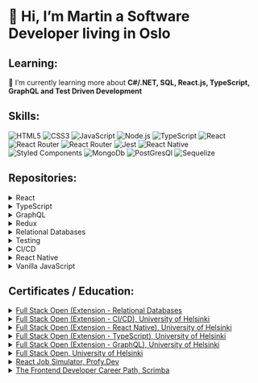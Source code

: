 # 👋 Hi, I’m Martin a Software Developer living in Oslo

## Learning:
🌱 I’m currently learning more about **C#/.NET, SQL, React.js, TypeScript, GraphQL and Test Driven Development**
## Skills:
![HTML5](https://img.shields.io/badge/html5-%23E34F26.svg?style=for-the-badge&logo=html5&logoColor=white)  ![CSS3](https://img.shields.io/badge/css3-%231572B6.svg?style=for-the-badge&logo=css3&logoColor=white)  ![JavaScript](https://img.shields.io/badge/javascript-%23323330.svg?style=for-the-badge&logo=javascript&logoColor=%23F7DF1E) ![Node.js](https://img.shields.io/badge/Node.js-43853D?style=for-the-badge&logo=node.js&logoColor=white) ![TypeScript](https://img.shields.io/badge/typescript-%23007ACC.svg?style=for-the-badge&logo=typescript&logoColor=white)  ![React](https://img.shields.io/badge/react-%2320232a.svg?style=for-the-badge&logo=react&logoColor=%2361DAFB) ![React Router](https://img.shields.io/badge/React_Router-CA4245?style=for-the-badge&logo=react-router&logoColor=white) ![React Router](https://img.shields.io/badge/Redux-593D88?style=for-the-badge&logo=redux&logoColor=white) ![Jest](https://img.shields.io/badge/Jest-323330?style=for-the-badge&logo=Jest&logoColor=white) ![React Native](https://img.shields.io/badge/React_Native-20232A?style=for-the-badge&logo=react&logoColor=61DAFB) ![Styled Components](https://img.shields.io/badge/styled--components-DB7093?style=for-the-badge&logo=styled-components&logoColor=white) ![MongoDb](https://img.shields.io/badge/MongoDB-4EA94B?style=for-the-badge&logo=mongodb&logoColor=white) ![PostGresQl](https://img.shields.io/badge/PostgreSQL-316192?style=for-the-badge&logo=postgresql&logoColor=white) ![Sequelize](https://img.shields.io/badge/sequelize-323330?style=for-the-badge&logo=sequelize&logoColor=blue)

## Repositories:
  
  <details>
  <summary>React</summary>
  <blockquote>
     <ul>
      <li><a href="https://github.com/MartinL-no/full-stack-open/tree/main/part6/redux-anecdotes">Anecdotes - React frontend with Redux state management</a></li>
      <li><a href="https://github.com/MartinL-no/react-projects/tree/main/reddit-timer">Reddit Timer - React frontend using Styled Components, React Router, React Hook Form, Jest, Cypress & React-Testing_Library</a></li>
      <li><a href="https://github.com/MartinL-no/react-projects/tree/main/quizzical">Quizzical</a></li>
    </ul>
  </blockquote>
</details>

<details>
  <summary>TypeScript</summary>
  <blockquote>
    <ul>
      <li><a href="https://github.com/MartinL-no/full-stack-open/tree/main/part9/patientor">Patientor - Full Stack TypeScript app with Express backend</a></li>
    </ul>
  </blockquote>
</details> 

<details>
  <summary>GraphQL</summary>
  <blockquote>
    <ul>
      <li><a href="https://github.com/MartinL-no/full-stack-open/tree/main/part8">Library - Full stack JavaScript app with Node.js/GraphQL backend and React frontend </a></li>
    </ul>
  </blockquote>
</details>

<details>
  <summary>Redux</summary>
  <blockquote>
    <ul>
      <li><a href="https://github.com/MartinL-no/full-stack-open/tree/main/part6/redux-anecdotes">Anecdotes - React frontend with Redux state management</a></li>
    </ul>
  </blockquote>
</details>

<details>
  <summary>Relational Databases</summary>
  <blockquote>
    <ul>
      <li><a href="https://github.com/MartinL-no/full-stack-open/tree/main/part13">Bloglist - Node.js/Express/Sequelize backend with PostGresQL database</a></li>
    </ul>
  </blockquote>
</details>

<details>
  <summary>Testing</summary>
  <blockquote>
    <ul>
      <li><a href="https://github.com/MartinL-no/full-stack-open/tree/main/part5">Bloglist - Fullstack React/Node.js app with automated testing using Jest, Cypress & React-Testing-Library</a></li>
    </ul>
  </blockquote>
</details>

<details>
  <summary>CI/CD</summary>
  <blockquote>
    <ul>
      <li><a href="https://github.com/MartinL-no/full-stack-open-part11-20">Bloglist - GitHub Actions deployment pipeline</a></li>
    </ul>
  </blockquote>
</details> 

<details>
  <summary>React Native</summary>
  <blockquote>
    <ul>
      <li><a href="https://github.com/MartinL-no/full-stack-open-part10">Rate Repository - React Native frontend built using Expo, GraphQL & Formik</a></li>
    </ul>
  </blockquote>
</details>

<details>
  <summary>Vanilla JavaScript</summary>
  <blockquote>
    <ul>
      <li><a href="https://github.com/MartinL-no/GET">Hangman - MVC design pattern app</a></li>
      <li><a href="https://github.com/MartinL-no/javascript-projects/tree/main/movie-watchlist">Movie Watch List</a></li>
      <li><a href="https://github.com/MartinL-no/javascript-projects/tree/main/sample-portfolio-site">Sample Portfolio Website</a></li>
      <li><a href="https://github.com/MartinL-no/javascript-projects/tree/main/color-scheme-generator">Colour Scheme Generator</a></li>
      <li><a href="https://github.com/MartinL-no/javascript-projects/tree/main/invoice-generator">Invoice Generator</a></li>
      <li><a href="https://github.com/MartinL-no/javascript-projects/tree/main/password-generator">Password Generator</a></li>
      <li><a href="https://github.com/MartinL-no/javascript-projects/tree/main/unit-conversion">Unit Convertor</a></li>
    </ul>
  </blockquote>
</details> 

## Certificates / Education:

<details>
  <summary>
    <a href="https://github.com/MartinL-no/certificates/blob/main/img/certificate-psql.png?raw=true">Full Stack Open (Extension - Relational Databases</a>
  </summary>
  <blockquote>

Course on the use of relational databases (PostGresQL) in JavaScript applications.
    
Topics that the course covered include:

<ul>
  <li>Setup of PostGresQL database in Fly.io</li>
  <li>Setup and configuration of the database/models in Node.js using Sequelize</li>
  <li>Join tables/ queries</li>
  <li>Migrations</li>
  <li>Many to many table relationships</li>
</ul>

  </blockquote>
</details>

<details>
  <summary>
    <a href="https://github.com/MartinL-no/certificates/blob/main/img/certificate-cicd.png?raw=true">Full Stack Open (Extension - CI/CD), University of Helsinki</a>
  </summary>
  <blockquote>

Course on Continuous Integration / Continuous Delivery systems. As part of the course I creating a pipeline for testing and deployment of a Full-Stack JavaScript [application](https://github.com/MartinL-no/full-stack-open-part11-20) using GitHub Actions.

Topics that the course covered include:
    
<ul>
  <li>Introduction to CI/CD options available in the industry</li>
  <li>Creating GitHub Action workflows using YAML files</li>
  <li>Setup of lint, test and build steps</li>
  <li>Workflow for deploying an application to Heroku</li>
  <li>Configuring branch protections and pull request workflows</li>
  <li>Versioning and notifications</li>
</ul>

  </blockquote>
</details>


<details>
  <summary>
    <a href="https://github.com/MartinL-no/certificates/blob/main/img/certificate-reactnative.png?raw=true">Full Stack Open (Extension - React Native), University of Helsinki</a>
  </summary>
  <blockquote>

This course looked at the development of mobile applications using React Native. As part of it I created an [application](https://github.com/MartinL-no/full-stack-open-part10) for rating GitHub repositories
    
Topics that the course covered include:
    
<ul>
  <li>Setup of a development enviroment using Expo</li>
  <li>Eslint configuration</li>
  <li>Debugging using React Native Debugger</li>
  <li>React Native components</li>
  <li>Styling and theming React Native applications</li>
  <li>Routing with React Native Router</li>
  <li>Formik form management</li>
  <li>Communicating with backend using GraphQL</li>
  <li>Testing React Native applications</li>
  <li>Pagination/ infinite scrolling</li>
</ul>

  </blockquote>
</details>

<details>
  <summary>
    <a href="https://github.com/MartinL-no/certificates/blob/main/img/certificate-typescript.png?raw=true">Full Stack Open (Extension - TypeScript), University of Helsinki</a>
  </summary>
  <blockquote>

Extension of the Full Stack Open course focusing on Typescript, the course was designed by professional developers at [Terveystalo](https://www.terveystalo.com/fi/yhtio/toihin-terveystaloon/) to give an understanding of how to develop and configure projects using TypeScript.

Topics that the course covered include:

<ul>
  <li>The TypeScript type system</li>
  <li>Configuring and adding Types to an Express backend</li>
  <li>Typing a React frontend</li>
  <li>tsconfig setup</li>
</ul>
    
  </summary>
  <blockquote>

  </blockquote>
</details>

<details>
  <summary>
    <a href="https://github.com/MartinL-no/certificates/blob/main/img/certificate-graphql.png?raw=true">Full Stack Open (Extension - GraphQL), University of Helsinki</a>
  </summary>
  <blockquote>

Course covering the implementation of the GraphQL query language in Full-Stack JavaScript applications.
    
Topics that the course covered include:
    
<ul>
  <li>Setup of an GraphQL server in Node.js using Apollo Server</li>
  <li>Using GraphQL in React</li>
  <li>Database communication (Mongoose/MongoDB) & setup of middleware user authentication/li>
  <li>testing schemas/mutations using Apollo client</li>
  <li>Cache manipulation, fragments and subscriptions</li>
</ul>

  </blockquote>
</details>

<details>
  <summary>
    <a href="https://github.com/MartinL-no/certificates/blob/main/img/certificate-fullstack.png?raw=true">Full Stack Open, University of Helsinki</a>
  </summary>
  <blockquote>

Course focused on modern JavaScript-based web development and building single page applications with ReactJS that use GraphQL/ REST APIs built with Node.js.

Technologies that the course covered included Node.js, Express, MongoDB, React, Redux, Jest & JSONWebtoken authentication. There is a strong focus on current professional working practice, so included guidance on additional aspects necessary to working as a professional developer such as setting up a development enviroment, testing, deployment and linting configurations.
        
Modules:

<ul>
  <li>Fundamentals of Web apps</li>
  <li>Introduction to React</li>
  <li>Communicating with server</li>
  <li>Programming a server with NodeJS and Express</li>
  <li>Testing Express servers, user administration</li>
  <li>Testing React Apps</li>
  <li>State management with Redux</li>
  <li>React router, custom hooks, styling app with CSS and webpack</li>
<ul>

  </blockquote>
</details>

<details>
  <summary>
    <a href="https://profy.dev/#membership">React Job Simulator, Profy.Dev</a>
  </summary>
  <blockquote>

The React Job Simulator is a course designed to imitate the experience you get on your first developer job.

For this course I built a [Reddit Timer](https://github.com/MartinL-no/react-projects/tree/main/reddit-timer) according to professional working practices. The project was divided in tasks assigned using Kanban project management and tested through a Github Actions CI/CD pipeline. 
    
Topics that the course covered include:

<ul>
  <li>Developing a React frontend application according to a professional workflow</li>
  <li>Working with tooling and libraries that are common in professional projects</li>
  <li>Styling in React with Styled-Components</li>
  <li>Using structured work processes based on designs, tasks, and a project management tool</li>
  <li>Creating automated tests as part of the software development process</li>
  <li>Improving code via example code reviews and comparing with professional implementations/li>
<ul>

  </blockquote>
</details>

<details>
  <summary>
    <a href="https://github.com/MartinL-no/certificates/blob/main/img/ScrimbaCert.png?raw=true">The Frontend Developer Career Path, Scrimba</a>
  </summary>
  <blockquote>

The Career Path aims to teach you everything you need to know to be hired as a Frontend developer. It covers HTML, CSS, JavaScript, React, UI Design, career advice and contains over 70 hours of tutorials, hundreds of coding challenges, and dozens of real-world projects.

Modules:

<ul>
  <li>Welcome to the career path</li>
  <li>Web dev basics</li>
  <li>Making websites interactive</li>
  <li>Essential CSS concepts</li>
  <li>Essential JavaScript concepts</li>
  <li>Responsive design</li>
  <li>Next-level JavaScript</li>
  <li>Code reviews</li>
  <li>Working with APIs</li>
  <li>Building apps with Flexbox and Grid</li>
  <li>Learn UI design</li>
  <li>Learn Git</li>
  <li>React basics</li>
  <li>Advanced React</li>
  <li>Getting hired</li>
<ul>

  </blockquote>
</details>
